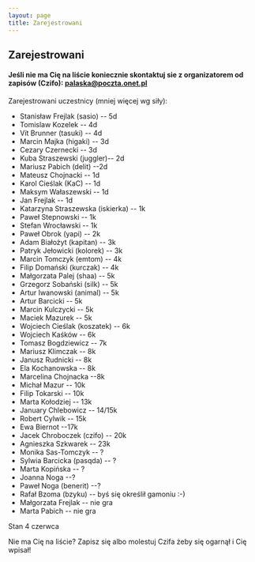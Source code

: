 ```yaml
---
layout: page
title: Zarejestrowani
---
```


## Zarejestrowani

#### Jeśli nie ma Cię na liście koniecznie skontaktuj sie z organizatorem od zapisów (Czifo): palaska@poczta.onet.pl

Zarejestrowani uczestnicy (mniej więcej wg siły):

- Stanisław Frejlak (sasio) -- 5d
- Tomislaw Kozelek -- 4d
- Vít Brunner (tasuki) -- 4d
- Marcin Majka (higaki) -- 3d
- Cezary Czernecki -- 3d
- Kuba Straszewski (juggler)-- 2d
- Mariusz Pabich (delit) --2d
- Mateusz Chojnacki -- 1d
- Karol Cieślak (KaC) -- 1d
- Maksym Wałaszewski -- 1d
- Jan Frejlak -- 1d
- Katarzyna Straszewska (iskierka) -- 1k
- Paweł Stepnowski -- 1k
- Stefan Wrocławski -- 1k
- Paweł Obrok (yapi) -- 2k
- Adam Białożyt (kapitan) -- 3k
- Patryk Jełowicki (kolorek) -- 3k
- Marcin Tomczyk (emtom) -- 4k
- Filip Domański (kurczak) -- 4k
- Małgorzata Palej (shaa) -- 5k
- Grzegorz Sobański (silk) -- 5k
- Artur Iwanowski (animal) -- 5k
- Artur Barcicki -- 5k
- Marcin Kulczycki -- 5k
- Maciek Mazurek -- 5k
- Wojciech Cieślak (koszatek) -- 6k
- Wojciech Kaśków -- 6k
- Tomasz Bogdziewicz -- 7k
- Mariusz Klimczak -- 8k
- Janusz Rudnicki -- 8k
- Ela Kochanowska -- 8k
- Marcelina Chojnacka --8k
- Michał Mazur -- 10k
- Filip Tokarski -- 10k
- Marta Kołodziej -- 13k
- January Chlebowicz -- 14/15k
- Robert Cylwik -- 15k
- Ewa Biernot --17k
- Jacek Chroboczek (czifo) -- 20k
- Agnieszka Szkwarek -- 23k
- Monika Sas-Tomczyk -- ?
- Sylwia Barcicka (pasqda) -- ?
- Marta Kopińska -- ? 
- Joanna Noga --?
- Paweł Noga (benerit) --?
- Rafał Bzoma (bzyku) -- byś się określił gamoniu :-)
- Małgorzata Frejlak -- nie gra
- Marta Pabich -- nie gra



Stan 4 czerwca

Nie ma Cię na liście?  Zapisz się albo molestuj Czifa żeby się ogarnął i Cię wpisał!
